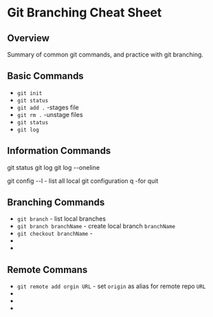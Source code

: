 # Git Branching Cheat Sheet

## Overview

Summary of common git commands, and practice with git branching.

## Basic Commands
* `git init`
* `git status`
* `git add .` -stages file
* `git rm .` -unstage files
* `git status`
* `git log` 

## Information Commands

git status
git log
git log --oneline

git config --l - list all local git configuration
q -for quit


## Branching Commands
* `git branch` - list local branches
* `git branch branchName` - create local branch `branchName`
* `git checkout branchName` - 
*
*

## Remote Commans
* `git remote add orgin URL` - set `origin` as alias for remote repo `URL`
*
*
*